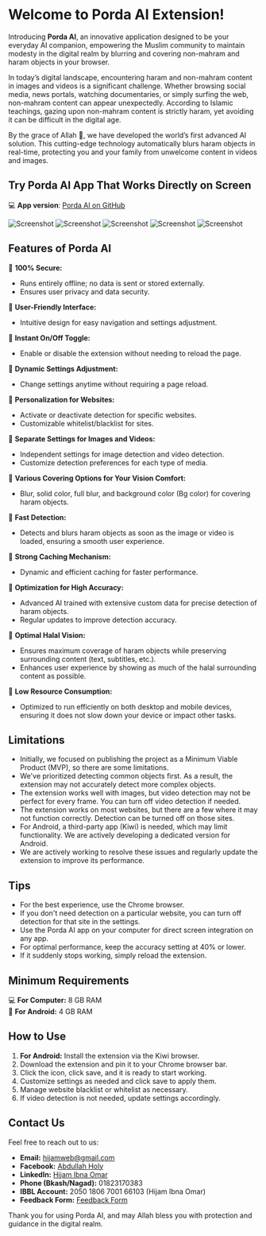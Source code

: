 # Welcome to Porda AI Extension!

Introducing **Porda AI**, an innovative application designed to be your everyday AI companion, empowering the Muslim community to maintain modesty in the digital realm by blurring and covering non-mahram and haram objects in your browser.

In today’s digital landscape, encountering haram and non-mahram content in images and videos is a significant challenge. Whether browsing social media, news portals, watching documentaries, or simply surfing the web, non-mahram content can appear unexpectedly. According to Islamic teachings, gazing upon non-mahram content is strictly haram, yet avoiding it can be difficult in the digital age.

By the grace of Allah 💚, we have developed the world’s first advanced AI solution. This cutting-edge technology automatically blurs haram objects in real-time, protecting you and your family from unwelcome content in videos and images.

## Try Porda AI App That Works Directly on Screen

💻 **App version**: [Porda AI on GitHub](https://github.com/hijam-git/Porda-AI)

![Screenshot](github_static/readme_images/1.png)
![Screenshot](github_static/readme_images/2.png)
![Screenshot](github_static/readme_images/3.png)
![Screenshot](github_static/readme_images/4.png)
![Screenshot](github_static/readme_images/5.png)

## Features of Porda AI

💠 **100% Secure:**
- Runs entirely offline; no data is sent or stored externally.
- Ensures user privacy and data security.

💠 **User-Friendly Interface:**
- Intuitive design for easy navigation and settings adjustment.

💠 **Instant On/Off Toggle:**
- Enable or disable the extension without needing to reload the page.

💠 **Dynamic Settings Adjustment:**
- Change settings anytime without requiring a page reload.

💠 **Personalization for Websites:**
- Activate or deactivate detection for specific websites.
- Customizable whitelist/blacklist for sites.

💠 **Separate Settings for Images and Videos:**
- Independent settings for image detection and video detection.
- Customize detection preferences for each type of media.

💠 **Various Covering Options for Your Vision Comfort:**
- Blur, solid color, full blur, and background color (Bg color) for covering haram objects.

💠 **Fast Detection:**
- Detects and blurs haram objects as soon as the image or video is loaded, ensuring a smooth user experience.

💠 **Strong Caching Mechanism:**
- Dynamic and efficient caching for faster performance.

💠 **Optimization for High Accuracy:**
- Advanced AI trained with extensive custom data for precise detection of haram objects.
- Regular updates to improve detection accuracy.

💠 **Optimal Halal Vision:**
- Ensures maximum coverage of haram objects while preserving surrounding content (text, subtitles, etc.).
- Enhances user experience by showing as much of the halal surrounding content as possible.

💠 **Low Resource Consumption:**
- Optimized to run efficiently on both desktop and mobile devices, ensuring it does not slow down your device or impact other tasks.

## Limitations

- Initially, we focused on publishing the project as a Minimum Viable Product (MVP), so there are some limitations.
- We've prioritized detecting common objects first. As a result, the extension may not accurately detect more complex objects.
- The extension works well with images, but video detection may not be perfect for every frame. You can turn off video detection if needed.
- The extension works on most websites, but there are a few where it may not function correctly. Detection can be turned off on those sites.
- For Android, a third-party app (Kiwi) is needed, which may limit functionality. We are actively developing a dedicated version for Android.
- We are actively working to resolve these issues and regularly update the extension to improve its performance.

## Tips

- For the best experience, use the Chrome browser.
- If you don't need detection on a particular website, you can turn off detection for that site in the settings.
- Use the Porda AI app on your computer for direct screen integration on any app.
- For optimal performance, keep the accuracy setting at 40% or lower.
- If it suddenly stops working, simply reload the extension.

## Minimum Requirements

💻 **For Computer:** 8 GB RAM  
📱 **For Android:** 4 GB RAM

## How to Use

1. **For Android:** Install the extension via the Kiwi browser.
2. Download the extension and pin it to your Chrome browser bar.
3. Click the icon, click save, and it is ready to start working.
4. Customize settings as needed and click save to apply them.
5. Manage website blacklist or whitelist as necessary.
6. If video detection is not needed, update settings accordingly.

## Contact Us

Feel free to reach out to us:

- **Email:** [hijamweb@gmail.com](mailto:hijamweb@gmail.com)
- **Facebook:** [Abdullah Holy](https://facebook.com/abdullah.holy)
- **LinkedIn:** [Hijam Ibna Omar](https://www.linkedin.com/in/hijamibnaomar/)
- **Phone (Bkash/Nagad):** 01823170383
- **IBBL Account:** 2050 1806 7001 66103 (Hijam Ibna Omar)
- **Feedback Form:** [Feedback Form](https://forms.gle/uKoWWYATQvLBHhkN9)

Thank you for using Porda AI, and may Allah bless you with protection and guidance in the digital realm.
